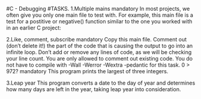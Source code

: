 #C - Debugging
#TASKS.
1.Multiple mains mandatory In most projects, we often give you only one main
 file to test with. For example, this main file is a test
 for a postitive or negative() function similar to the one you worked with
 in an earlier C project:

2.Like, comment, subscribe mandatory Copy this main file. Comment out (don’t delete it!) 
the part of the code that is causing the output to go into an infinite loop.
Don’t add or remove any lines of code, as we will be checking your line count.
 You are only allowed to comment out existing code. You do not have to compile
 with -Wall -Werror -Wextra -pedantic for this task.
0 > 972? mandatory
 This program prints the largest of three integers.

3.Leap year 
 This program converts a date to the day of year and determines how many days
 are left in the year, taking leap year into consideration.

